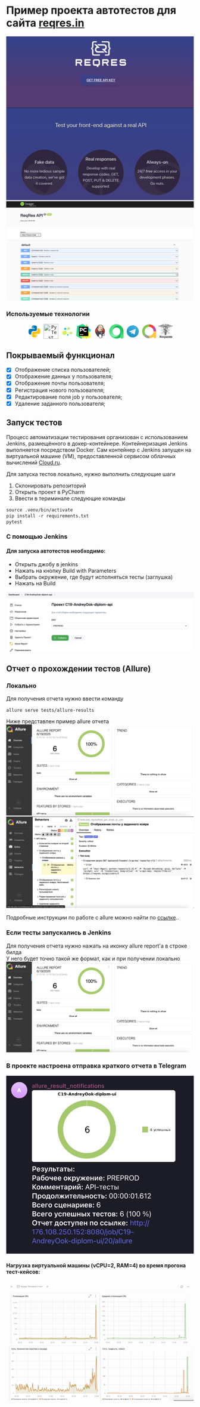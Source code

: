 # Пример проекта автотестов для сайта  [reqres.in]((https://reqres.in/))

![main page screenshot](images/screen/reqres.png)
![main page screenshot](images/screen/swagger.png)


###  Используемые технологии
<p align="center">
  <code><img src="images/logo/python.svg" width="40" height="40" title="Python"></code>
  <code><img src="images/logo/pytest.svg" width="40" height="40" title="PyTest"></code>
  <code><img src="images/logo/selene.png" width="40" height="40" title="Selene"></code>
  <code><img src="images/logo/pycharm.png" width="40" height="40"vtitle="PyCharm"></code>
  <code><img src="images/logo/Jenkins.svg" width="40" height="40" title="Jenkins"></code>
  <code><img src="images/logo/allure_testops.png" width="40" height="40" title="Allure TestOps"></code>
  <code><img src="images/logo/Telegram.svg" width="40" height="40" title="Telegram Bot"></code>
  <code><img src="images/logo/Allure_new.png" width="40" height="40" title="Docker"></code>
   <code><img src="images/logo/requests.png" width="40" height="40" title="Docker"></code>
</p>

## Покрываемый функционал

- [x] Отображение списка пользователей;
- [x] Отображение данных у пользователя;
- [x] Отображение почты пользователя;
- [x] Регистрация нового пользователя;
- [x] Редактирование поля job у пользователя;
- [x] Удаление заданного пользователя; 
  
## Запуск тестов
Процесс автоматизации тестирования организован с использованием Jenkins, размещённого в докер-контейнере. Контейнеризация Jenkins выполняется посредством Docker. Сам контейнер с Jenkins запущен на виртуальной машине (VM), предоставленной сервисом облачных вычислений [Cloud.ru]((https://cloud.ru/)).



Для запуска тестов локально, нужно выполнить следующие шаги
1. Склонировать репозиторий
2. Открыть проект в PyCharm
3. Ввести в териминале следующие команды
``` 
source .venv/bin/activate
pip install -r requirements.txt
pytest
```

### С помощью Jenkins
#### Для запуска автотестов необходимо:
 - Открыть джобу в jenkins
 - Нажать на кнопку Build with Parameters
 - Выбрать окружение, где будут исполняться тесты (заглушка)
 - Нажать на Build

<img src="images/screen/j_par.png">

## Отчет о прохождении тестов (Allure)
### Локально
Для получения отчета нужно ввести команду 
```
allure serve tests/allure-results
``` 
Ниже представлен пример allure отчета 
<img src="images/screen/report.png">
<img src="images/screen/report_1.png">

Подробные инструкции по работе с allure можно найти по [ссылке](https://allurereport.org/docs/)..
### Если тесты запускались в Jenkins

Для получения отчета нужно нажать на иконку allure report'a в строке билда  
У него будет точно такой же формат, как и при получении локально
<img src="images/screen/report.png">

### В проекте настроена отправка краткого отчета в Telegram
<img src="images/screen/tg.png">

#### Нагрузка виртуальной машины (vCPU=2, RAM=4) во время прогона тест-кейсов:
<img src="images/screen/cloud_1.png">
<img src="images/screen/cloud_2.png">
